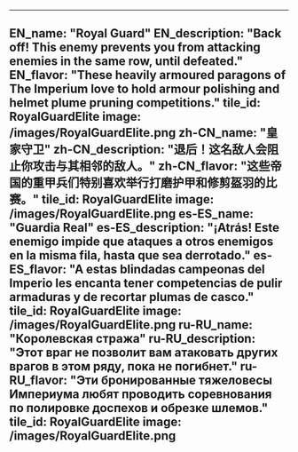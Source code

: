 ---

EN_name: "Royal Guard"
EN_description: "Back off!  This enemy prevents you from attacking enemies in the same row, until defeated."
EN_flavor: "These heavily armoured paragons of The Imperium love to hold armour polishing and helmet plume pruning competitions."
tile_id: RoyalGuardElite
image: /images/RoyalGuardElite.png
zh-CN_name: "皇家守卫"
zh-CN_description: "退后！这名敌人会阻止你攻击与其相邻的敌人。"
zh-CN_flavor: "这些帝国的重甲兵们特别喜欢举行打磨护甲和修剪盔羽的比赛。"
tile_id: RoyalGuardElite
image: /images/RoyalGuardElite.png
es-ES_name: "Guardia Real"
es-ES_description: "¡Atrás! Este enemigo impide que ataques a otros enemigos en la misma fila, hasta que sea derrotado."
es-ES_flavor: "A estas blindadas campeonas del Imperio les encanta tener competencias de pulir armaduras y de recortar plumas de casco."
tile_id: RoyalGuardElite
image: /images/RoyalGuardElite.png
ru-RU_name: "Королевская стража"
ru-RU_description: "Этот враг не позволит вам атаковать других врагов в этом ряду, пока не погибнет."
ru-RU_flavor: "Эти бронированные тяжеловесы Империума любят проводить соревнования по полировке доспехов и обрезке шлемов."
tile_id: RoyalGuardElite
image: /images/RoyalGuardElite.png
---
